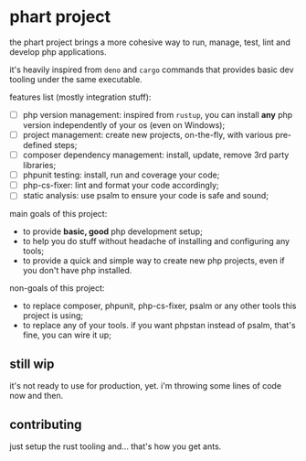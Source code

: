 # phart project

the phart project brings a more cohesive way to run, manage, test, lint and develop php applications.

it's heavily inspired from `deno` and `cargo` commands that provides basic dev tooling under the same executable.

features list (mostly integration stuff):
- [ ] php version management: inspired from `rustup`, you can install **any** php version independently of your os (even on Windows);
- [ ] project management: create new projects, on-the-fly, with various pre-defined steps;
- [ ] composer dependency management: install, update, remove 3rd party libraries;
- [ ] phpunit testing: install, run and coverage your code;
- [ ] php-cs-fixer: lint and format your code accordingly;
- [ ] static analysis: use psalm to ensure your code is safe and sound;

main goals of this project:
- to provide **basic, good** php development setup;
- to help you do stuff without headache of installing and configuring any tools;
- to provide a quick and simple way to create new php projects, even if you don't have php installed.

non-goals of this project:
- to replace composer, phpunit, php-cs-fixer, psalm or any other tools this project is using;
- to replace any of your tools. if you want phpstan instead of psalm, that's fine, you can wire it up;

## still wip
it's not ready to use for production, yet. i'm throwing some lines of code now and then.

## contributing
just setup the rust tooling and... that's how you get ants.

